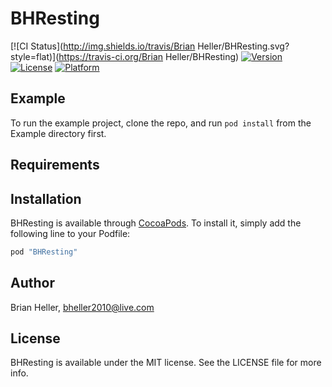 # BHResting

[![CI Status](http://img.shields.io/travis/Brian Heller/BHResting.svg?style=flat)](https://travis-ci.org/Brian Heller/BHResting)
[![Version](https://img.shields.io/cocoapods/v/BHResting.svg?style=flat)](http://cocoapods.org/pods/BHResting)
[![License](https://img.shields.io/cocoapods/l/BHResting.svg?style=flat)](http://cocoapods.org/pods/BHResting)
[![Platform](https://img.shields.io/cocoapods/p/BHResting.svg?style=flat)](http://cocoapods.org/pods/BHResting)

## Example

To run the example project, clone the repo, and run `pod install` from the Example directory first.

## Requirements

## Installation

BHResting is available through [CocoaPods](http://cocoapods.org). To install
it, simply add the following line to your Podfile:

```ruby
pod "BHResting"
```

## Author

Brian Heller, bheller2010@live.com

## License

BHResting is available under the MIT license. See the LICENSE file for more info.
